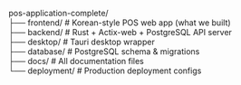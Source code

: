 pos-application-complete/  
├── frontend/           # Korean-style POS web app (what we built)  
├── backend/            # Rust + Actix-web + PostgreSQL API server  
├── desktop/            # Tauri desktop wrapper    
├── database/           # PostgreSQL schema & migrations  
├── docs/               # All documentation files  
└── deployment/         # Production deployment configs  

